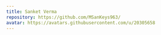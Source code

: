 ```yaml
---
title: Sanket Verma
repository: https://github.com/MSanKeys963/
avatar: https://avatars.githubusercontent.com/u/20305658
---
```

